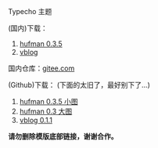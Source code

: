 Typecho 主题

(国内)下载：
1. [hufman 0.3.5](https://gitee.com/foxnes/tp_theme/attach_files/331949/download)
2. [vblog](https://gitee.com/foxnes/tp_theme/attach_files/331951/download)

国内仓库：[gitee.com](https://gitee.com/foxnes/tp_theme)

(Github)下载：
(下面的太旧了，最好别下了...)
1. [hufman 0.3.5 小图](https://github.com/foxnes/tp_theme/releases/tag/hufman0.3.5)
2. [hufman 0.3 大图](https://github.com/foxnes/tp_theme/releases/tag/hufman0.3)
3. [vblog 0.1.1](https://github.com/foxnes/tp_theme/releases/tag/vblog0.1.1)

**请勿删除模版底部链接，谢谢合作。**
